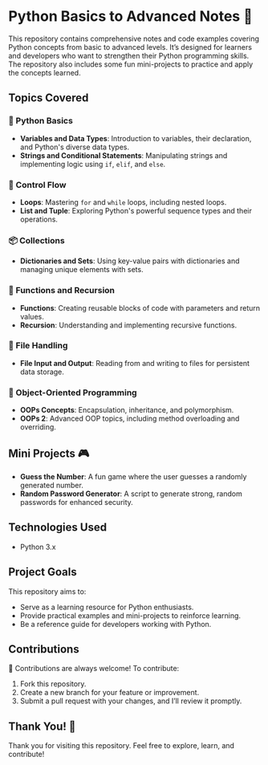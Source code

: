 # Python Basics to Advanced Notes 🐍

This repository contains comprehensive notes and code examples covering Python concepts from basic to advanced levels. It’s designed for learners and developers who want to strengthen their Python programming skills. The repository also includes some fun mini-projects to practice and apply the concepts learned.

## Topics Covered

### 📝 Python Basics
- **Variables and Data Types**: Introduction to variables, their declaration, and Python's diverse data types.
- **Strings and Conditional Statements**: Manipulating strings and implementing logic using `if`, `elif`, and `else`.

### 🔁 Control Flow
- **Loops**: Mastering `for` and `while` loops, including nested loops.
- **List and Tuple**: Exploring Python's powerful sequence types and their operations.

### 📦 Collections
- **Dictionaries and Sets**: Using key-value pairs with dictionaries and managing unique elements with sets.

### 🔧 Functions and Recursion
- **Functions**: Creating reusable blocks of code with parameters and return values.
- **Recursion**: Understanding and implementing recursive functions.

### 📂 File Handling
- **File Input and Output**: Reading from and writing to files for persistent data storage.

### 🧩 Object-Oriented Programming
- **OOPs Concepts**: Encapsulation, inheritance, and polymorphism.
- **OOPs 2**: Advanced OOP topics, including method overloading and overriding.

## Mini Projects 🎮
- **Guess the Number**: A fun game where the user guesses a randomly generated number.
- **Random Password Generator**: A script to generate strong, random passwords for enhanced security.

## Technologies Used
- Python 3.x

## Project Goals
This repository aims to:
- Serve as a learning resource for Python enthusiasts.
- Provide practical examples and mini-projects to reinforce learning.
- Be a reference guide for developers working with Python.

## Contributions
🤝 Contributions are always welcome! To contribute:
1. Fork this repository.
2. Create a new branch for your feature or improvement.
3. Submit a pull request with your changes, and I’ll review it promptly.

## Thank You! 🙌
Thank you for visiting this repository. Feel free to explore, learn, and contribute!
